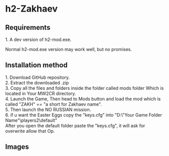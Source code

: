 # h2-Zakhaev

<h2>Requirements</h2>
1. A dev version of h2-mod.exe.
<p>Normal h2-mod.exe version may work well, but no promises.</p>

<h2>Installation method</h2>
1. Download GitHub repository.<br>
2. Extract the downloaded .zip<br>
3. Copy all the files and folders inside the folder called mods folder Which is located in Your MW2CR directory.<br>
4. Launch the Game, Then head to Mods button and load the mod which is called "ZAKH" == "a short for Zakhaev name".<br>
5. Then launch the NO RUSSIAN mission.<br>
6. if u want the Easter Eggs copy the "keys.cfg" into "D:\"Your Game Folder Name"\players2\default"<br>After you open the default folder paste the "keys.cfg", it will ask for overwrite allow that Op.
<h2>Images</h2>
